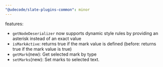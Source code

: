 ```yaml
---
"@udecode/slate-plugins-common": minor
---
```


features:
- `getNodeDeserializer` now supports dynamic style rules by providing an asterisk instead of an exact value
- `isMarkActive`: returns true if the mark value is defined (before: returns true if the mark value is true)
- `getMark`(new): Get selected mark by type
- `setMarks`(new): Set marks to selected text.
